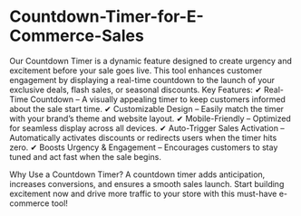 # Countdown-Timer-for-E-Commerce-Sales
Our Countdown Timer is a dynamic feature designed to create urgency and excitement before your sale goes live. This tool enhances customer engagement by displaying a real-time countdown to the launch of your exclusive deals, flash sales, or seasonal discounts.
Key Features:
✔ Real-Time Countdown – A visually appealing timer to keep customers informed about the sale start time.
✔ Customizable Design – Easily match the timer with your brand’s theme and website layout.
✔ Mobile-Friendly – Optimized for seamless display across all devices.
✔ Auto-Trigger Sales Activation – Automatically activates discounts or redirects users when the timer hits zero.
✔ Boosts Urgency & Engagement – Encourages customers to stay tuned and act fast when the sale begins.

Why Use a Countdown Timer?
A countdown timer adds anticipation, increases conversions, and ensures a smooth sales launch. Start building excitement now and drive more traffic to your store with this must-have e-commerce tool! 
